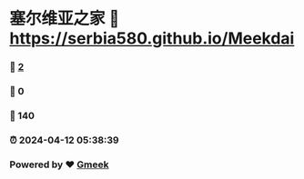 # 塞尔维亚之家 :link: https://serbia580.github.io/Meekdai 
### :page_facing_up: [2](https://serbia580.github.io/Meekdai/tag.html) 
### :speech_balloon: 0 
### :hibiscus: 140 
### :alarm_clock: 2024-04-12 05:38:39 
### Powered by :heart: [Gmeek](https://github.com/Meekdai/Gmeek)
